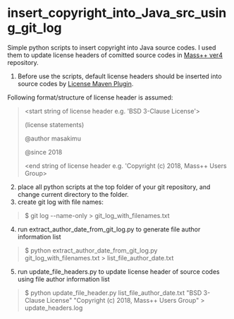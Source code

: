 # insert_copyright_into_Java_src_using_git_log


Simple python scripts to insert copyright into Java source codes.
I used them to update license headers of comitted source codes in [Mass++ ver4](https://github.com/masspp/mspp4) repository. 


1. Before use the scripts, default license headers should be inserted into source codes by [License Maven Plugin](http://code.mycila.com/license-maven-plugin/).

Following format/structure of license header is assumed:
> <start string of license header e.g. 'BSD 3-Clause License'>
>  
> (license statements)
>
> @author masakimu
> 
> @since 2018
>  
>  <end string of license header  e.g. 'Copyright (c) 2018, Mass++ Users Group>

2. place all python scripts at the top folder of your git repository, and change current directory to the folder.
3. create git log with file names:
>   $ git log --name-only > git_log_with_filenames.txt
4. run extract_author_date_from_git_log.py to generate file author information list
>   $ python extract_author_date_from_git_log.py git_log_with_filenames.txt > list_file_author_date.txt
5. run update_file_headers.py to update license header of source codes using file author information list
>   $ python update_file_header.py list_file_author_date.txt "BSD 3-Clause License" "Copyright (c) 2018, Mass++ Users Group" > update_headers.log
